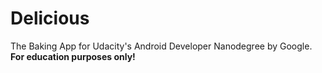 # Delicious

The Baking App for Udacity's Android Developer Nanodegree by Google. **For education purposes only!**
